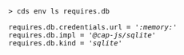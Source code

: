 <!-- this file is automatically generated and updated by a github action -->
<pre class="log">
> cds env ls requires.db

requires.db.credentials.url = <em>':memory:'</em>
requires.db.impl = <em>'@cap-js/sqlite'</em>
requires.db.kind = <em>'sqlite'</em>
</pre>
